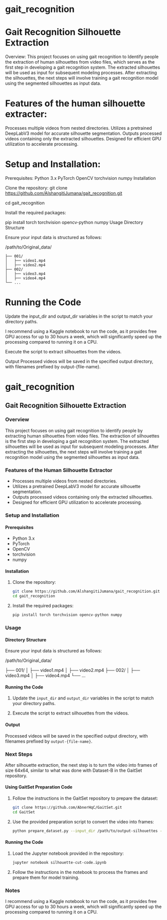 # gait_recognition
# Gait Recognition Silhouette Extraction
Overview:
This project focuses on using gait recognition to Identify people the extraction of human silhouettes from video files, which serves as the first step in developing a gait recognition system. The extracted silhouettes will be used as input for subsequent modeling processes.
After extracting the silhouettes, the next steps will involve training a gait recognition model using the segmented silhouettes as input data.

# Features of the human silhouette extracter:

Processes multiple videos from nested directories.
Utilizes a pretrained DeepLabV3 model for accurate silhouette segmentation.
Outputs processed videos containing only the extracted silhouettes.
Designed for efficient GPU utilization to accelerate processing.

# Setup and Installation:
Prerequisites:
Python 3.x
PyTorch
OpenCV
torchvision
numpy
Installation

Clone the repository:
git clone https://github.com/AlshangitiJumana/gait_recognition.git

cd gait_recognition

Install the required packages:

pip install torch torchvision opencv-python numpy
Usage
Directory Structure

Ensure your input data is structured as follows:

/path/to/Original_data/

    ├── 001/
    │   ├── video1.mp4
    │   ├── video2.mp4
    ├── 002/
    │   ├── video3.mp4
    │   ├── video4.mp4
    └── ...

# Running the Code

Update the input_dir and output_dir variables in the script to match your directory paths. 

I recommend using a Kaggle notebook to run the code, as it provides free GPU access for up to 30 hours a week, which will significantly speed up the processing compared to running it on a CPU.

Execute the script to extract silhouettes from the videos.

Output
Processed videos will be saved in the specified output directory, with filenames prefixed by output-{file-name}.

# gait_recognition

## Gait Recognition Silhouette Extraction

### Overview
This project focuses on using gait recognition to identify people by extracting human silhouettes from video files. The extraction of silhouettes is the first step in developing a gait recognition system. The extracted silhouettes will be used as input for subsequent modeling processes. After extracting the silhouettes, the next steps will involve training a gait recognition model using the segmented silhouettes as input data.

### Features of the Human Silhouette Extractor
- Processes multiple videos from nested directories.
- Utilizes a pretrained DeepLabV3 model for accurate silhouette segmentation.
- Outputs processed videos containing only the extracted silhouettes.
- Designed for efficient GPU utilization to accelerate processing.

### Setup and Installation
#### Prerequisites
- Python 3.x
- PyTorch
- OpenCV
- torchvision
- numpy

#### Installation
1. Clone the repository:
    ```sh
    git clone https://github.com/AlshangitiJumana/gait_recognition.git
    cd gait_recognition
    ```

2. Install the required packages:
    ```sh
    pip install torch torchvision opencv-python numpy
    ```

### Usage
#### Directory Structure
Ensure your input data is structured as follows:

/path/to/Original_data/

├── 001/
│ ├── video1.mp4
│ ├── video2.mp4
├── 002/
│ ├── video3.mp4
│ ├── video4.mp4
└── ...


#### Running the Code
1. Update the `input_dir` and `output_dir` variables in the script to match your directory paths.

2. Execute the script to extract silhouettes from the videos.

#### Output
Processed videos will be saved in the specified output directory, with filenames prefixed by `output-{file-name}`.

### Next Steps
After silhouette extraction, the next step is to turn the video into frames of size 64x64, similar to what was done with Dataset-B in the GaitSet repository.

#### Using GaitSet Preparation Code
1. Follow the instructions in the GaitSet repository to prepare the dataset:
    ```sh
    git clone https://github.com/AbnerHqC/GaitSet.git
    cd GaitSet
    ```

2. Use the provided preparation script to convert the video into frames:
    ```sh
    python prepare_dataset.py --input_dir /path/to/output-silhouettes --output_dir /path/to/frames --frame_size 64
    ```

#### Running the Code
1. Load the Jupyter notebook provided in the repository:
    ```sh
    jupyter notebook silhouette-cut-code.ipynb
    ```

2. Follow the instructions in the notebook to process the frames and prepare them for model training.

### Notes
I recommend using a Kaggle notebook to run the code, as it provides free GPU access for up to 30 hours a week, which will significantly speed up the processing compared to running it on a CPU.

